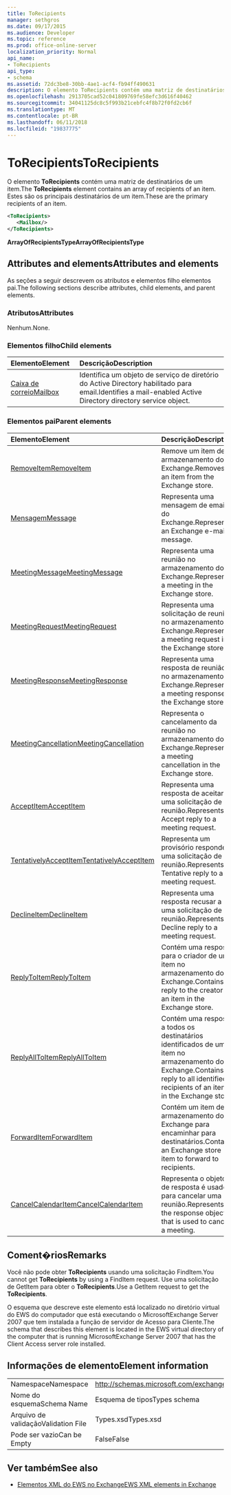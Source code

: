 ```yaml
---
title: ToRecipients
manager: sethgros
ms.date: 09/17/2015
ms.audience: Developer
ms.topic: reference
ms.prod: office-online-server
localization_priority: Normal
api_name:
- ToRecipients
api_type:
- schema
ms.assetid: 72dc3be8-30bb-4ae1-acf4-fb94ff490631
description: O elemento ToRecipients contém uma matriz de destinatários de um item. Estes são os principais destinatários de um item.
ms.openlocfilehash: 2913705cad52c041809769fe58efc3d616f40462
ms.sourcegitcommit: 34041125dc8c5f993b21cebfc4f8b72f0fd2cb6f
ms.translationtype: MT
ms.contentlocale: pt-BR
ms.lasthandoff: 06/11/2018
ms.locfileid: "19837775"
---
```

# <a name="torecipients"></a><span data-ttu-id="a0213-104">ToRecipients</span><span class="sxs-lookup"><span data-stu-id="a0213-104">ToRecipients</span></span>

<span data-ttu-id="a0213-105">O elemento **ToRecipients** contém uma matriz de destinatários de um item.</span><span class="sxs-lookup"><span data-stu-id="a0213-105">The **ToRecipients** element contains an array of recipients of an item.</span></span> <span data-ttu-id="a0213-106">Estes são os principais destinatários de um item.</span><span class="sxs-lookup"><span data-stu-id="a0213-106">These are the primary recipients of an item.</span></span> 
  
```xml
<ToRecipients>
   <Mailbox/>
</ToRecipients>
```

 <span data-ttu-id="a0213-107">**ArrayOfRecipientsType**</span><span class="sxs-lookup"><span data-stu-id="a0213-107">**ArrayOfRecipientsType**</span></span>
## <a name="attributes-and-elements"></a><span data-ttu-id="a0213-108">Attributes and elements</span><span class="sxs-lookup"><span data-stu-id="a0213-108">Attributes and elements</span></span>

<span data-ttu-id="a0213-109">As seções a seguir descrevem os atributos e elementos filho elementos pai.</span><span class="sxs-lookup"><span data-stu-id="a0213-109">The following sections describe attributes, child elements, and parent elements.</span></span>
  
### <a name="attributes"></a><span data-ttu-id="a0213-110">Atributos</span><span class="sxs-lookup"><span data-stu-id="a0213-110">Attributes</span></span>

<span data-ttu-id="a0213-111">Nenhum.</span><span class="sxs-lookup"><span data-stu-id="a0213-111">None.</span></span>
  
### <a name="child-elements"></a><span data-ttu-id="a0213-112">Elementos filho</span><span class="sxs-lookup"><span data-stu-id="a0213-112">Child elements</span></span>

|<span data-ttu-id="a0213-113">**Elemento**</span><span class="sxs-lookup"><span data-stu-id="a0213-113">**Element**</span></span>|<span data-ttu-id="a0213-114">**Descrição**</span><span class="sxs-lookup"><span data-stu-id="a0213-114">**Description**</span></span>|
|:-----|:-----|
|[<span data-ttu-id="a0213-115">Caixa de correio</span><span class="sxs-lookup"><span data-stu-id="a0213-115">Mailbox</span></span>](mailbox.md) <br/> |<span data-ttu-id="a0213-116">Identifica um objeto de serviço de diretório do Active Directory habilitado para email.</span><span class="sxs-lookup"><span data-stu-id="a0213-116">Identifies a mail-enabled Active Directory directory service object.</span></span>  <br/> |
   
### <a name="parent-elements"></a><span data-ttu-id="a0213-117">Elementos pai</span><span class="sxs-lookup"><span data-stu-id="a0213-117">Parent elements</span></span>

|<span data-ttu-id="a0213-118">**Elemento**</span><span class="sxs-lookup"><span data-stu-id="a0213-118">**Element**</span></span>|<span data-ttu-id="a0213-119">**Descrição**</span><span class="sxs-lookup"><span data-stu-id="a0213-119">**Description**</span></span>|
|:-----|:-----|
|[<span data-ttu-id="a0213-120">RemoveItem</span><span class="sxs-lookup"><span data-stu-id="a0213-120">RemoveItem</span></span>](removeitem.md) <br/> |<span data-ttu-id="a0213-121">Remove um item de armazenamento do Exchange.</span><span class="sxs-lookup"><span data-stu-id="a0213-121">Removes an item from the Exchange store.</span></span>  <br/> |
|[<span data-ttu-id="a0213-122">Mensagem</span><span class="sxs-lookup"><span data-stu-id="a0213-122">Message</span></span>](message-ex15websvcsotherref.md) <br/> |<span data-ttu-id="a0213-123">Representa uma mensagem de email do Exchange.</span><span class="sxs-lookup"><span data-stu-id="a0213-123">Represents an Exchange e-mail message.</span></span>  <br/> |
|[<span data-ttu-id="a0213-124">MeetingMessage</span><span class="sxs-lookup"><span data-stu-id="a0213-124">MeetingMessage</span></span>](meetingmessage.md) <br/> |<span data-ttu-id="a0213-125">Representa uma reunião no armazenamento do Exchange.</span><span class="sxs-lookup"><span data-stu-id="a0213-125">Represents a meeting in the Exchange store.</span></span>  <br/> |
|[<span data-ttu-id="a0213-126">MeetingRequest</span><span class="sxs-lookup"><span data-stu-id="a0213-126">MeetingRequest</span></span>](meetingrequest.md) <br/> |<span data-ttu-id="a0213-127">Representa uma solicitação de reunião no armazenamento do Exchange.</span><span class="sxs-lookup"><span data-stu-id="a0213-127">Represents a meeting request in the Exchange store.</span></span>  <br/> |
|[<span data-ttu-id="a0213-128">MeetingResponse</span><span class="sxs-lookup"><span data-stu-id="a0213-128">MeetingResponse</span></span>](meetingresponse.md) <br/> |<span data-ttu-id="a0213-129">Representa uma resposta de reunião no armazenamento do Exchange.</span><span class="sxs-lookup"><span data-stu-id="a0213-129">Represents a meeting response in the Exchange store.</span></span>  <br/> |
|[<span data-ttu-id="a0213-130">MeetingCancellation</span><span class="sxs-lookup"><span data-stu-id="a0213-130">MeetingCancellation</span></span>](meetingcancellation.md) <br/> |<span data-ttu-id="a0213-131">Representa o cancelamento da reunião no armazenamento do Exchange.</span><span class="sxs-lookup"><span data-stu-id="a0213-131">Represents a meeting cancellation in the Exchange store.</span></span>  <br/> |
|[<span data-ttu-id="a0213-132">AcceptItem</span><span class="sxs-lookup"><span data-stu-id="a0213-132">AcceptItem</span></span>](acceptitem.md) <br/> |<span data-ttu-id="a0213-133">Representa uma resposta de aceitar a uma solicitação de reunião.</span><span class="sxs-lookup"><span data-stu-id="a0213-133">Represents an Accept reply to a meeting request.</span></span>  <br/> |
|[<span data-ttu-id="a0213-134">TentativelyAcceptItem</span><span class="sxs-lookup"><span data-stu-id="a0213-134">TentativelyAcceptItem</span></span>](tentativelyacceptitem.md) <br/> |<span data-ttu-id="a0213-135">Representa um provisório responde a uma solicitação de reunião.</span><span class="sxs-lookup"><span data-stu-id="a0213-135">Represents a Tentative reply to a meeting request.</span></span>  <br/> |
|[<span data-ttu-id="a0213-136">DeclineItem</span><span class="sxs-lookup"><span data-stu-id="a0213-136">DeclineItem</span></span>](declineitem.md) <br/> |<span data-ttu-id="a0213-137">Representa uma resposta recusar a uma solicitação de reunião.</span><span class="sxs-lookup"><span data-stu-id="a0213-137">Represents a Decline reply to a meeting request.</span></span>  <br/> |
|[<span data-ttu-id="a0213-138">ReplyToItem</span><span class="sxs-lookup"><span data-stu-id="a0213-138">ReplyToItem</span></span>](replytoitem.md) <br/> |<span data-ttu-id="a0213-139">Contém uma resposta para o criador de um item no armazenamento do Exchange.</span><span class="sxs-lookup"><span data-stu-id="a0213-139">Contains a reply to the creator of an item in the Exchange store.</span></span>  <br/> |
|[<span data-ttu-id="a0213-140">ReplyAllToItem</span><span class="sxs-lookup"><span data-stu-id="a0213-140">ReplyAllToItem</span></span>](replyalltoitem.md) <br/> |<span data-ttu-id="a0213-141">Contém uma resposta a todos os destinatários identificados de um item no armazenamento do Exchange.</span><span class="sxs-lookup"><span data-stu-id="a0213-141">Contains a reply to all identified recipients of an item in the Exchange store.</span></span>  <br/> |
|[<span data-ttu-id="a0213-142">ForwardItem</span><span class="sxs-lookup"><span data-stu-id="a0213-142">ForwardItem</span></span>](forwarditem.md) <br/> |<span data-ttu-id="a0213-143">Contém um item de armazenamento do Exchange para encaminhar para destinatários.</span><span class="sxs-lookup"><span data-stu-id="a0213-143">Contains an Exchange store item to forward to recipients.</span></span>  <br/> |
|[<span data-ttu-id="a0213-144">CancelCalendarItem</span><span class="sxs-lookup"><span data-stu-id="a0213-144">CancelCalendarItem</span></span>](cancelcalendaritem.md) <br/> |<span data-ttu-id="a0213-145">Representa o objeto de resposta é usado para cancelar uma reunião.</span><span class="sxs-lookup"><span data-stu-id="a0213-145">Represents the response object that is used to cancel a meeting.</span></span>  <br/> |
   
## <a name="remarks"></a><span data-ttu-id="a0213-146">Coment�rios</span><span class="sxs-lookup"><span data-stu-id="a0213-146">Remarks</span></span>

<span data-ttu-id="a0213-147">Você não pode obter **ToRecipients** usando uma solicitação FindItem.</span><span class="sxs-lookup"><span data-stu-id="a0213-147">You cannot get **ToRecipients** by using a FindItem request.</span></span> <span data-ttu-id="a0213-148">Use uma solicitação de GetItem para obter o **ToRecipients**.</span><span class="sxs-lookup"><span data-stu-id="a0213-148">Use a GetItem request to get the **ToRecipients**.</span></span>
  
<span data-ttu-id="a0213-149">O esquema que descreve este elemento está localizado no diretório virtual do EWS do computador que está executando o MicrosoftExchange Server 2007 que tem instalada a função de servidor de Acesso para Cliente.</span><span class="sxs-lookup"><span data-stu-id="a0213-149">The schema that describes this element is located in the EWS virtual directory of the computer that is running MicrosoftExchange Server 2007 that has the Client Access server role installed.</span></span>
  
## <a name="element-information"></a><span data-ttu-id="a0213-150">Informações de elemento</span><span class="sxs-lookup"><span data-stu-id="a0213-150">Element information</span></span>

|||
|:-----|:-----|
|<span data-ttu-id="a0213-151">Namespace</span><span class="sxs-lookup"><span data-stu-id="a0213-151">Namespace</span></span>  <br/> |http://schemas.microsoft.com/exchange/services/2006/types  <br/> |
|<span data-ttu-id="a0213-152">Nome do esquema</span><span class="sxs-lookup"><span data-stu-id="a0213-152">Schema Name</span></span>  <br/> |<span data-ttu-id="a0213-153">Esquema de tipos</span><span class="sxs-lookup"><span data-stu-id="a0213-153">Types schema</span></span>  <br/> |
|<span data-ttu-id="a0213-154">Arquivo de validação</span><span class="sxs-lookup"><span data-stu-id="a0213-154">Validation File</span></span>  <br/> |<span data-ttu-id="a0213-155">Types.xsd</span><span class="sxs-lookup"><span data-stu-id="a0213-155">Types.xsd</span></span>  <br/> |
|<span data-ttu-id="a0213-156">Pode ser vazio</span><span class="sxs-lookup"><span data-stu-id="a0213-156">Can be Empty</span></span>  <br/> |<span data-ttu-id="a0213-157">False</span><span class="sxs-lookup"><span data-stu-id="a0213-157">False</span></span>  <br/> |
   
## <a name="see-also"></a><span data-ttu-id="a0213-158">Ver também</span><span class="sxs-lookup"><span data-stu-id="a0213-158">See also</span></span>



- [<span data-ttu-id="a0213-159">Elementos XML do EWS no Exchange</span><span class="sxs-lookup"><span data-stu-id="a0213-159">EWS XML elements in Exchange</span></span>](ews-xml-elements-in-exchange.md)

